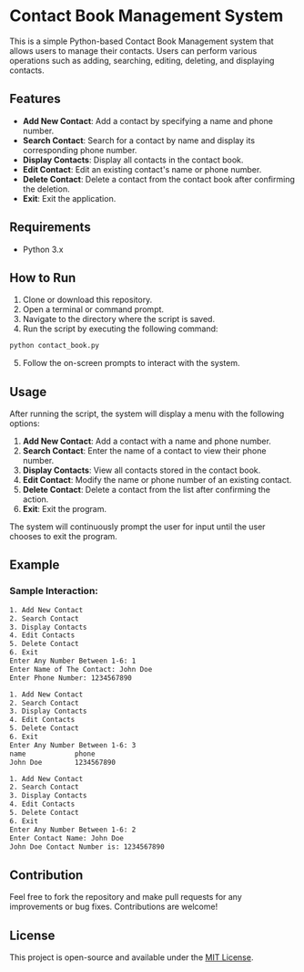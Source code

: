 # Contact Book Management System

This is a simple Python-based Contact Book Management system that allows users to manage their contacts. Users can perform various operations such as adding, searching, editing, deleting, and displaying contacts.

## Features

- **Add New Contact**: Add a contact by specifying a name and phone number.
- **Search Contact**: Search for a contact by name and display its corresponding phone number.
- **Display Contacts**: Display all contacts in the contact book.
- **Edit Contact**: Edit an existing contact's name or phone number.
- **Delete Contact**: Delete a contact from the contact book after confirming the deletion.
- **Exit**: Exit the application.

## Requirements

- Python 3.x

## How to Run

1. Clone or download this repository.
2. Open a terminal or command prompt.
3. Navigate to the directory where the script is saved.
4. Run the script by executing the following command:

```bash
python contact_book.py
```

5. Follow the on-screen prompts to interact with the system.

## Usage

After running the script, the system will display a menu with the following options:

1. **Add New Contact**: Add a contact with a name and phone number.
2. **Search Contact**: Enter the name of a contact to view their phone number.
3. **Display Contacts**: View all contacts stored in the contact book.
4. **Edit Contact**: Modify the name or phone number of an existing contact.
5. **Delete Contact**: Delete a contact from the list after confirming the action.
6. **Exit**: Exit the program.

The system will continuously prompt the user for input until the user chooses to exit the program.

## Example

### Sample Interaction:

```bash
1. Add New Contact 
2. Search Contact 
3. Display Contacts 
4. Edit Contacts 
5. Delete Contact 
6. Exit 
Enter Any Number Between 1-6: 1
Enter Name of The Contact: John Doe
Enter Phone Number: 1234567890

1. Add New Contact 
2. Search Contact 
3. Display Contacts 
4. Edit Contacts 
5. Delete Contact 
6. Exit 
Enter Any Number Between 1-6: 3
name            phone
John Doe        1234567890

1. Add New Contact 
2. Search Contact 
3. Display Contacts 
4. Edit Contacts 
5. Delete Contact 
6. Exit 
Enter Any Number Between 1-6: 2
Enter Contact Name: John Doe
John Doe Contact Number is: 1234567890
```

## Contribution

Feel free to fork the repository and make pull requests for any improvements or bug fixes. Contributions are welcome!

## License

This project is open-source and available under the [MIT License](LICENSE).
